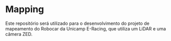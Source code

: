 # Mapping
Este repositório será utilizado para o desenvolvimento do projeto de mapeamento do Robocar da Unicamp E-Racing, que utiliza um LiDAR e uma câmera ZED.
